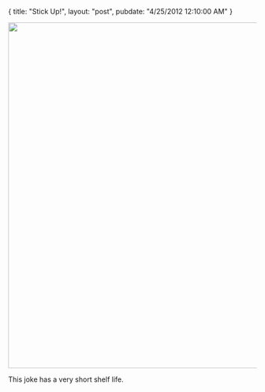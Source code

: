 {
   title: "Stick Up!",
   layout: "post",
   pubdate: "4/25/2012 12:10:00 AM"
}


<div>
<a href="/static/images/creed-stickup-04-25-2012.jpg"><img width="700" src="/static/images/creed-stickup-04-25-2012.jpg"></a>
</div>

<P>
This joke has a very short shelf life.
</P>
<br>
<br>
